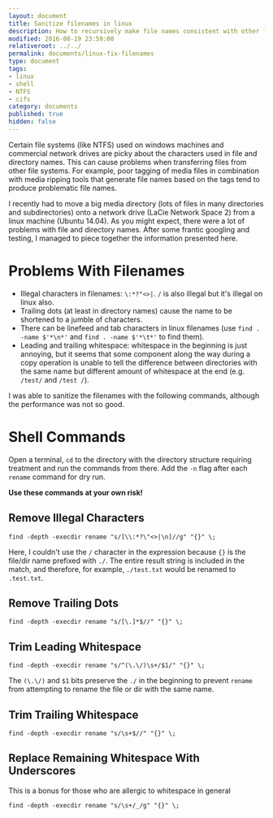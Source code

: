 ```yaml
---
layout: document
title: Sanitize filenames in linux
description: How to recursively make file names consistent with other file systems
modified: 2016-08-19 23:59:00
relativeroot: ../../
permalink: documents/linux-fix-filenames
type: document
tags:
- linux
- shell
- NTFS
- cifs
category: documents
published: true
hidden: false
---
```


Certain file systems (like NTFS) used on windows machines and commercial network drives are picky about the characters used in file and directory names.
This can cause problems when transferring files from other file systems.
For example, poor tagging of media files in combination with media ripping tools that generate file names based on the tags tend to produce problematic file names.

I recently had to move a big media directory (lots of files in many directories and subdirectories) onto a network drive (LaCie Network Space 2) from a linux machine (Ubuntu 14.04).
As you might expect, there were a lot of problems with file and directory names.
After some frantic googling and testing, I managed to piece together the information presented here.

Problems With Filenames
=======================

- Illegal characters in filenames: `\:*?"<>|`. `/` is also illegal but it's illegal on linux also.
- Trailing dots (at least in directory names) cause the name to be shortened to a jumble of characters.
- There can be linefeed and tab characters in linux filenames (use `find . -name $'*\n*'` and `find . -name $'*\t*'` to find them).
- Leading and trailing whitespace: whitespace in the beginning is just annoying, but it seems that some component along the way during a copy operation is unable to tell the difference between directories with the same name but different amount of whitespace at the end (e.g. `/test/` and `/test /`).

I was able to sanitize the filenames with the following commands, although the performance was not so good.

Shell Commands
===

Open a terminal, `cd` to the directory with the directory structure requiring treatment and run the commands from there.
Add the `-n` flag after each `rename` command for dry run.

**Use these commands at your own risk!**

Remove Illegal Characters
---

`find -depth -execdir rename "s/[\\:*?\"<>|\n]//g" "{}" \;`

Here, I couldn't use the `/` character in the expression because `{}` is the file/dir name prefixed with `./`. The entire result string is included in the match, and therefore, for example, `./test.txt` would be renamed to `.test.txt`.

Remove Trailing Dots
---

`find -depth -execdir rename "s/[\.]*$//" "{}" \;`

Trim Leading Whitespace
---

`find -depth -execdir rename "s/^(\.\/)\s+/$1/" "{}" \;`

The `(\.\/)` and `$1` bits preserve the `./` in the beginning to prevent `rename` from attempting to rename the file or dir with the same name.

Trim Trailing Whitespace
---

`find -depth -execdir rename "s/\s+$//" "{}" \;`

Replace Remaining Whitespace With Underscores
---

This is a bonus for those who are allergic to whitespace in general

`find -depth -execdir rename "s/\s+/_/g" "{}" \;`
